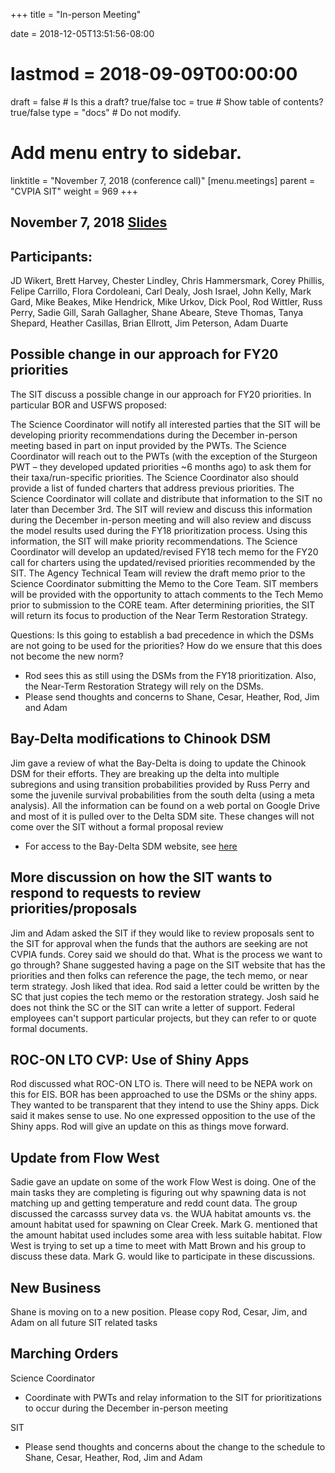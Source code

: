 +++
title = "In-person Meeting"

date = 2018-12-05T13:51:56-08:00
# lastmod = 2018-09-09T00:00:00

draft = false  # Is this a draft? true/false
toc = true  # Show table of contents? true/false
type = "docs"  # Do not modify.

# Add menu entry to sidebar.
linktitle = "November 7, 2018 (conference call)"
[menu.meetings]
  parent = "CVPIA SIT"
  weight = 969
+++

## November 7, 2018 [Slides](https://s3-us-west-2.amazonaws.com/cvpia-meeting-slides/CVPIA+SIT+Nov+7+2018+meeting.pdf)

## Participants:
JD Wikert, Brett Harvey, Chester Lindley, Chris Hammersmark, Corey Phillis, Felipe Carrillo, Flora Cordoleani, Carl Dealy, Josh Israel, John Kelly, Mark Gard, Mike Beakes, Mike Hendrick, Mike Urkov, Dick Pool, Rod Wittler, Russ Perry, Sadie Gill, Sarah Gallagher, Shane Abeare, Steve Thomas, Tanya Shepard, Heather Casillas, Brian Ellrott, Jim Peterson, Adam Duarte

## Possible change in our approach for FY20 priorities

The SIT discuss a possible change in our approach for FY20 priorities. In particular BOR and USFWS proposed:

The Science Coordinator will notify all interested parties that the SIT will be developing priority recommendations during the December in-person meeting based in part on input provided by the PWTs. The Science Coordinator will reach out to the PWTs (with the exception of the Sturgeon PWT – they developed updated priorities ~6 months ago) to ask them for their taxa/run-specific priorities. The Science Coordinator also should provide a list of funded charters that address previous priorities. The Science Coordinator will collate and distribute that information to the SIT no later than December 3rd. The SIT will review and discuss this information during the December in-person meeting and will also review and discuss the model results used during the FY18 prioritization process. Using this information, the SIT will make priority recommendations. The Science Coordinator will develop an updated/revised FY18 tech memo for the FY20 call for charters using the updated/revised priorities recommended by the SIT. The Agency Technical Team will review the draft memo prior to the Science Coordinator submitting the Memo to the Core Team. SIT members will be provided with the opportunity to attach comments to the Tech Memo prior to submission to the CORE team. After determining priorities, the SIT will return its focus to production of the Near Term Restoration Strategy.

Questions: Is this going to establish a bad precedence in which the DSMs are not going to be used for the priorities? How do we ensure that this does not become the new norm?

- Rod sees this as still using the DSMs from the FY18 prioritization. Also, the Near-Term Restoration Strategy will rely on the DSMs.
- Please send thoughts and concerns to Shane, Cesar, Heather, Rod, Jim and Adam

## Bay-Delta modifications to Chinook DSM

Jim gave a review of what the Bay-Delta is doing to update the Chinook DSM for their efforts. They are breaking up the delta into multiple subregions and using transition probabilities provided by Russ Perry and some the juvenile survival probabilities from the south delta (using a meta analysis). All the information can be found on a web portal on Google Drive and most of it is pulled over to the Delta SDM site. These changes will not come over the SIT without a formal proposal review

- For access to the Bay-Delta SDM website, see [here](http://deltasdm.com/)

## More discussion on how the SIT wants to respond to requests to review priorities/proposals

Jim and Adam asked the SIT if they would like to review proposals sent to the SIT for approval when the funds that the authors are seeking are not CVPIA funds. Corey said we should do that. What is the process we want to go through? Shane suggested having a page on the SIT website that has the priorities and then folks can reference the page, the tech memo, or near term strategy. Josh liked that idea. Rod said a letter could be written by the SC that just copies the tech memo or the restoration strategy. Josh said he does not think the SC or the SIT can write a letter of support. Federal employees can&#39;t support particular projects, but they can refer to or quote formal documents.

## ROC-ON LTO CVP: Use of Shiny Apps

Rod discussed what ROC-ON LTO is. There will need to be NEPA work on this for EIS. BOR has been approached to use the DSMs or the shiny apps. They wanted to be transparent that they intend to use the Shiny apps. Dick said it makes sense to use. No one expressed opposition to the use of the Shiny apps. Rod will give an update on this as things move forward.

## Update from Flow West

Sadie gave an update on some of the work Flow West is doing. One of the main tasks they are completing is figuring out why spawning data is not matching up and getting temperature and redd count data. The group discussed the carcasss survey data vs. the WUA habitat amounts vs. the amount habitat used for spawning on Clear Creek. Mark G. mentioned that the amount habitat used includes some area with less suitable habitat. Flow West is trying to set up a time to meet with Matt Brown and his group to discuss these data. Mark G. would like to participate in these discussions.

## New Business

Shane is moving on to a new position. Please copy Rod, Cesar, Jim, and Adam on all future SIT related tasks

## Marching Orders 

Science Coordinator

- Coordinate with PWTs and relay information to the SIT for prioritizations to occur during the December in-person meeting

SIT

- Please send thoughts and concerns about the change to the schedule to Shane, Cesar, Heather, Rod, Jim and Adam